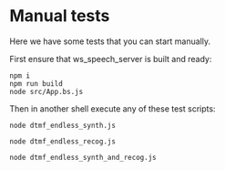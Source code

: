 # Manual tests

Here we have some tests that you can start manually.

First ensure that ws_speech_server is built and ready:
```
npm i
npm run build
node src/App.bs.js
```

Then in another shell execute any of these test scripts:
```
node dtmf_endless_synth.js

node dtmf_endless_recog.js

node dtmf_endless_synth_and_recog.js
